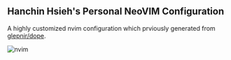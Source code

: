 ## Hanchin Hsieh's Personal NeoVIM Configuration

A highly customized nvim configuration which prviously generated from [glepnir/dope](https://github.com/glepnir/dope).

![nvim](https://github.com/yuchanns/nvim/assets/25029451/0453801d-8f3a-4a37-bcf1-20398b73eb52)

